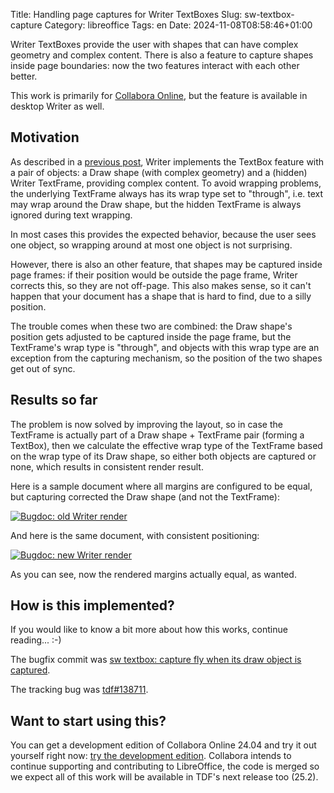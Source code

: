 Title: Handling page captures for Writer TextBoxes
Slug: sw-textbox-capture
Category: libreoffice
Tags: en
Date: 2024-11-08T08:58:46+01:00

Writer TextBoxes provide the user with shapes that can have complex geometry and complex content.
There is also a feature to capture shapes inside page boundaries: now the two features interact with
each other better.

This work is primarily for [Collabora Online](https://www.collaboraonline.com/), but the feature is
available in desktop Writer as well.

## Motivation

As described in a [previous post]({filename}/2014/textbox.adoc), Writer implements the TextBox
feature with a pair of objects: a Draw shape (with complex geometry) and a (hidden) Writer TextFrame,
providing complex content. To avoid wrapping problems, the underlying TextFrame always has its wrap
type set to "through", i.e. text may wrap around the Draw shape, but the hidden TextFrame is always
ignored during text wrapping.

In most cases this provides the expected behavior, because the user sees one object, so wrapping
around at most one object is not surprising.

However, there is also an other feature, that shapes may be captured inside page frames: if their
position would be outside the page frame, Writer corrects this, so they are not off-page. This also
makes sense, so it can't happen that your document has a shape that is hard to find, due to a silly
position.

The trouble comes when these two are combined: the Draw shape's position gets adjusted to be
captured inside the page frame, but the TextFrame's wrap type is "through", and objects with this
wrap type are an exception from the capturing mechanism, so the position of the two shapes get out
of sync.

## Results so far

The problem is now solved by improving the layout, so in case the TextFrame is actually part of a
Draw shape + TextFrame pair (forming a TextBox), then we calculate the effective wrap type of the
TextFrame based on the wrap type of its Draw shape, so either both objects are captured or none,
which results in consistent render result.

Here is a sample document where all margins are configured to be equal, but capturing corrected the
Draw shape (and not the TextFrame):

[![Bugdoc: old Writer render](https://share.vmiklos.hu/blog/sw-textbox-capture/old.png)](https://share.vmiklos.hu/blog/sw-textbox-capture/old.png)

And here is the same document, with consistent positioning:

[![Bugdoc: new Writer render](https://share.vmiklos.hu/blog/sw-textbox-capture/new.png)](https://share.vmiklos.hu/blog/sw-textbox-capture/new.png)

As you can see, now the rendered margins actually equal, as wanted.

## How is this implemented?

If you would like to know a bit more about how this works, continue reading... :-)

The bugfix commit was [sw textbox: capture fly when its draw object is captured](https://git.libreoffice.org/core/commit/c8549fa3204802daec8597ba0f9f4f7ef23d5cd2).

The tracking bug was [tdf#138711](https://bugs.documentfoundation.org/show_bug.cgi?id=138711).

## Want to start using this?

You can get a development edition of Collabora Online 24.04 and try it out yourself right now: [try
the development edition](https://www.collaboraonline.com/code/).  Collabora intends to continue
supporting and contributing to LibreOffice, the code is merged so we expect all of this work will be
available in TDF's next release too (25.2).
